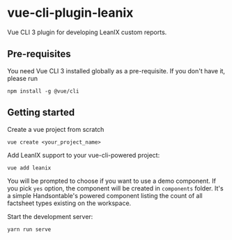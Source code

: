 # vue-cli-plugin-leanix

Vue CLI 3 plugin for developing LeanIX custom reports.

## Pre-requisites

You need Vue CLI 3 installed globally as a pre-requisite. If you don't have it, please run

```
npm install -g @vue/cli

```

## Getting started

Create a vue project from scratch

```
vue create <your_project_name>

```

Add LeanIX support to your vue-cli-powered project:

```
vue add leanix
```
You will be prompted to choose if you want to use a demo component. If you pick `yes` option, the component will be created in `components` folder. It's a simple Handsontable's powered component listing the count of all factsheet types existing on the workspace.

Start the development server:

```
yarn run serve
```
